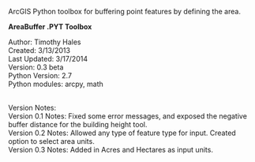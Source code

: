 <p>ArcGIS Python toolbox for buffering point features by defining the area.</p>

<p><b>AreaBuffer .PYT Toolbox</b>
</p>


Author: Timothy Hales<br>
Created: 3/13/2013<br>
Last Updated: 3/17/2014<br>
Version: 0.3 beta<br>
Python Version: 2.7<br>
Python modules: arcpy, math

<br>
Version Notes:<br>
Version 0.1 Notes: Fixed some error messages, and exposed the negative buffer distance for the building height tool.<br>
Version 0.2 Notes: Allowed any type of feature type for input.  Created option to select area units.<br>
Version 0.3 Notes: Added in Acres and Hectares as input units.
